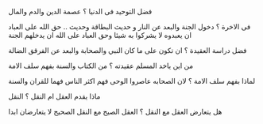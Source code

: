 
فضل التوحيد فى الدنيا ؟
عصمة الدين والدم والمال 

فى الاخرة ؟
دخول الجنة والبعد عن النار
و حديث البطاقة 
وحديث .. حق الله على العباد ان يعبدوه لا يشركوا به شيئا 
وحق العباد على الله ان يدخلهم الجنة 


 فضل دراسة العقيدة ؟
ان تكون على ما كان النبي والصحابة والبعد عن الفرقق الضالة 

من اين ياخد المسلم عقيدته ؟ 
من الكتاب والسنة بفهم سلف الامة

لماذا بفهم سلف الامة ؟ 
لان الصحابه عاصروا الوحى فهم اكثر الناس فهما للقران والسنة 

ماذا يقدم العقل ام النقل  ؟ 
النقل 

هل يتعارض العقل مع النقل ؟ 
العقل الصيح مع النقل الصحيح لا يتعارضان ابدا 



